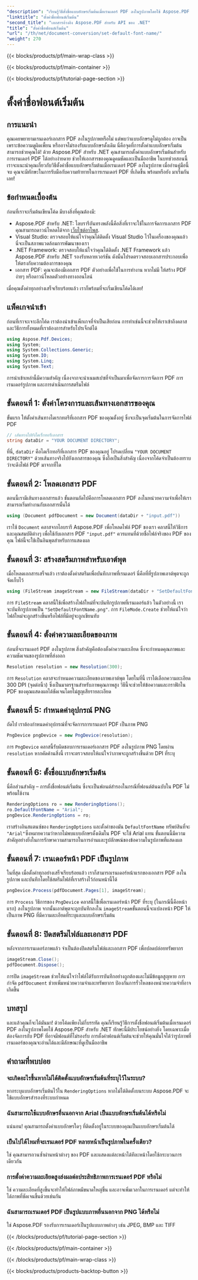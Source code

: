```yaml
---
"description": "เรียนรู้วิธีตั้งชื่อแบบอักษรเริ่มต้นเมื่อเรนเดอร์ PDF ลงในรูปภาพโดยใช้ Aspose.PDF สำหรับ .NET คู่มือนี้ครอบคลุมข้อกำหนดเบื้องต้น คำแนะนำทีละขั้นตอน และคำถามที่พบบ่อย"
"linktitle": "ตั้งค่าชื่อฟอนต์เริ่มต้น"
"second_title": "เอกสารอ้างอิง Aspose.PDF สำหรับ API ของ .NET"
"title": "ตั้งค่าชื่อฟอนต์เริ่มต้น"
"url": "/th/net/document-conversion/set-default-font-name/"
"weight": 270
---
```


{{< blocks/products/pf/main-wrap-class >}}

{{< blocks/products/pf/main-container >}}

{{< blocks/products/pf/tutorial-page-section >}}

# ตั้งค่าชื่อฟอนต์เริ่มต้น

## การแนะนำ

คุณเคยพยายามเรนเดอร์เอกสาร PDF ลงในรูปภาพหรือไม่ แต่พบว่าแบบอักษรดูไม่ถูกต้อง อาจเป็นเพราะข้อความดูผิดเพี้ยน หรืออาจไม่รองรับแบบอักษรดั้งเดิม นี่คือจุดที่การตั้งค่าแบบอักษรเริ่มต้นสามารถช่วยคุณได้! ด้วย Aspose.PDF สำหรับ .NET คุณสามารถตั้งค่าแบบอักษรเริ่มต้นสำหรับการเรนเดอร์ PDF ได้อย่างง่ายดาย ช่วยให้เอกสารของคุณดูคมชัดและเป็นมืออาชีพ ในบทช่วยสอนนี้ เราจะแนะนำคุณเกี่ยวกับวิธีตั้งค่าชื่อแบบอักษรเริ่มต้นเมื่อเรนเดอร์ PDF ลงในรูปภาพ เมื่ออ่านคู่มือนี้จบ คุณจะมีทักษะในการรับมือกับความท้าทายในการเรนเดอร์ PDF ที่เกิดขึ้น พร้อมหรือยัง มาเริ่มกันเลย!

## ข้อกำหนดเบื้องต้น

ก่อนที่เราจะเริ่มต้นเขียนโค้ด มีบางสิ่งที่คุณต้องมี:

- Aspose.PDF สำหรับ .NET: ไลบรารีอันทรงพลังนี้คือสิ่งที่เราจะใช้ในการจัดการเอกสาร PDF คุณสามารถดาวน์โหลดได้จาก [เว็บไซต์อาโพส](https://releases-aspose.com/pdf/net/).
- Visual Studio: ตรวจสอบให้แน่ใจว่าคุณได้ติดตั้ง Visual Studio ไว้ในเครื่องของคุณแล้ว นี่จะเป็นสภาพแวดล้อมการพัฒนาของเรา
- .NET Framework: ตรวจสอบให้แน่ใจว่าคุณได้ติดตั้ง .NET Framework แล้ว Aspose.PDF สำหรับ .NET รองรับหลายเวอร์ชัน ดังนั้นโปรดตรวจสอบเอกสารประกอบเพื่อให้ตรงกับความต้องการของคุณ
- เอกสาร PDF: คุณจะต้องมีเอกสาร PDF ตัวอย่างเพื่อใช้ในการทำงาน หากไม่มี ให้สร้าง PDF ง่ายๆ หรือดาวน์โหลดตัวอย่างทางออนไลน์

เมื่อคุณตั้งค่าทุกอย่างเสร็จเรียบร้อยแล้ว เราก็พร้อมที่จะเริ่มเขียนโค้ดได้เลย!

## แพ็คเกจนำเข้า

ก่อนที่เราจะเจาะลึกโค้ด เราต้องนำเข้าแพ็กเกจที่จำเป็นเสียก่อน การทำเช่นนี้จะช่วยให้เราเข้าถึงคลาสและวิธีการทั้งหมดที่เราต้องการสำหรับโปรเจ็กต์ได้

```csharp
using Aspose.Pdf.Devices;
using System;
using System.Collections.Generic;
using System.IO;
using System.Linq;
using System.Text;
```

การนำเข้าเหล่านี้มีความสำคัญ เนื่องจากจะนำเนมสเปซที่จำเป็นมาเพื่อจัดการการจัดการ PDF การเรนเดอร์รูปภาพ และการดำเนินการสตรีมไฟล์

## ขั้นตอนที่ 1: ตั้งค่าโครงการและเส้นทางเอกสารของคุณ

ขั้นแรก ให้ตั้งค่าเส้นทางไดเรกทอรีที่เอกสาร PDF ของคุณตั้งอยู่ ซึ่งจะเป็นจุดเริ่มต้นในการจัดการไฟล์ PDF

```csharp
// เส้นทางไปยังไดเร็กทอรีเอกสาร
string dataDir = "YOUR DOCUMENT DIRECTORY";
```
ที่นี่, `dataDir` คือไดเร็กทอรีที่เอกสาร PDF ของคุณอยู่ โปรดเปลี่ยน `"YOUR DOCUMENT DIRECTORY"` ด้วยเส้นทางจริงไปยังเอกสารของคุณ ซึ่งถือเป็นสิ่งสำคัญ เนื่องจากโค้ดจำเป็นต้องทราบว่าจะดึงไฟล์ PDF มาจากที่ใด

## ขั้นตอนที่ 2: โหลดเอกสาร PDF

ตอนนี้เรามีเส้นทางเอกสารแล้ว ขั้นตอนถัดไปคือการโหลดเอกสาร PDF ลงในหน่วยความจำเพื่อให้เราสามารถเริ่มทำงานกับเอกสารนั้นได้

```csharp
using (Document pdfDocument = new Document(dataDir + "input.pdf"))
```
เราใช้ `Document` คลาสจากไลบรารี Aspose.PDF เพื่อโหลดไฟล์ PDF ของเรา คลาสนี้ให้วิธีการและคุณสมบัติต่างๆ เพื่อใช้กับเอกสาร PDF `"input.pdf"` ควรแทนที่ด้วยชื่อไฟล์จริงของ PDF ของคุณ ไฟล์นี้จะใช้เป็นอินพุตสำหรับการแสดงผล

## ขั้นตอนที่ 3: สร้างสตรีมภาพสำหรับเอาต์พุต

เมื่อโหลดเอกสารเสร็จแล้ว เราต้องตั้งค่าสตรีมเพื่อบันทึกภาพที่เรนเดอร์ นี่คือที่ที่รูปภาพเอาต์พุตจะถูกจัดเก็บไว้

```csharp
using (FileStream imageStream = new FileStream(dataDir + "SetDefaultFontName.png", FileMode.Create))
```
การ `FileStream` คลาสนี้ใช้เพื่อสร้างไฟล์ใหม่ที่จะบันทึกรูปภาพที่เรนเดอร์แล้ว ในตัวอย่างนี้ เราจะบันทึกรูปภาพเป็น `"SetDefaultFontName.png"`. การ `FileMode.Create` ช่วยให้แน่ใจว่าไฟล์ใหม่จะถูกสร้างขึ้นหรือไฟล์ที่มีอยู่จะถูกเขียนทับ

## ขั้นตอนที่ 4: ตั้งค่าความละเอียดของภาพ

ก่อนที่จะเรนเดอร์ PDF ลงในรูปภาพ สิ่งสำคัญคือต้องตั้งค่าความละเอียด ซึ่งจะกำหนดคุณภาพและความชัดเจนของรูปภาพที่ส่งออก

```csharp
Resolution resolution = new Resolution(300);
```
การ `Resolution` คลาสจะกำหนดความละเอียดของภาพเอาต์พุต โดยในที่นี้ เราได้เลือกความละเอียด 300 DPI (จุดต่อนิ้ว) ซึ่งเป็นมาตรฐานสำหรับภาพคุณภาพสูง วิธีนี้จะช่วยให้ข้อความและกราฟิกใน PDF ของคุณแสดงผลได้ชัดเจนโดยไม่สูญเสียรายละเอียด

## ขั้นตอนที่ 5: กำหนดค่าอุปกรณ์ PNG

ถัดไป เราต้องกำหนดค่าอุปกรณ์ที่จะจัดการการเรนเดอร์ PDF เป็นภาพ PNG

```csharp
PngDevice pngDevice = new PngDevice(resolution);
```
การ `PngDevice` คลาสนี้รับผิดชอบการเรนเดอร์เอกสาร PDF ลงในรูปภาพ PNG โดยผ่าน `resolution` หากคัดค้านสิ่งนี้ เราจะตรวจสอบให้แน่ใจว่าภาพจะถูกสร้างขึ้นด้วย DPI ที่ระบุ

## ขั้นตอนที่ 6: ตั้งชื่อแบบอักษรเริ่มต้น

นี่คือส่วนสำคัญ – การตั้งชื่อฟอนต์เริ่มต้น ซึ่งจะเป็นฟอนต์สำรองในกรณีที่ฟอนต์ต้นฉบับใน PDF ไม่พร้อมใช้งาน

```csharp
RenderingOptions ro = new RenderingOptions();
ro.DefaultFontName = "Arial";
pngDevice.RenderingOptions = ro;
```
เราสร้างอินสแตนซ์ของ `RenderingOptions` และตั้งค่าของมัน `DefaultFontName` ทรัพย์สินที่จะ `"Arial"`ซึ่งหมายความว่าหากไม่พบแบบอักษรดั้งเดิมใน PDF จะใช้ Arial แทน ขั้นตอนนี้มีความสำคัญอย่างยิ่งในการรักษาความสามารถในการอ่านและรูปลักษณ์ของข้อความในรูปภาพที่แสดงผล

## ขั้นตอนที่ 7: เรนเดอร์หน้า PDF เป็นรูปภาพ

ในที่สุด เมื่อตั้งค่าทุกอย่างเสร็จเรียบร้อยแล้ว เราก็สามารถเรนเดอร์หน้าแรกของเอกสาร PDF ลงในรูปภาพ และบันทึกโดยใช้สตรีมไฟล์ที่เราสร้างไว้ก่อนหน้านี้ได้

```csharp
pngDevice.Process(pdfDocument.Pages[1], imageStream);
```
การ `Process` วิธีการของ `PngDevice` คลาสนี้ใช้เพื่อเรนเดอร์หน้า PDF ที่ระบุ (ในกรณีนี้คือหน้าแรก) ลงในรูปภาพ จากนั้นเอาต์พุตจะถูกบันทึกลงใน `imageStream`ขั้นตอนนี้จะแปลงหน้า PDF ให้เป็นภาพ PNG ที่มีความละเอียดที่ระบุและแบบอักษรเริ่มต้น

## ขั้นตอนที่ 8: ปิดสตรีมไฟล์และเอกสาร PDF

หลังจากการเรนเดอร์ภาพแล้ว จำเป็นต้องปิดสตรีมไฟล์และเอกสาร PDF เพื่อปลดปล่อยทรัพยากร

```csharp
imageStream.Close();
pdfDocument.Dispose();
```
การปิด `imageStream` ช่วยให้แน่ใจว่าไฟล์ได้รับการบันทึกอย่างถูกต้องและไม่มีข้อมูลสูญหาย การกำจัด `pdfDocument` ช่วยเพิ่มหน่วยความจำและทรัพยากร ป้องกันการรั่วไหลของหน่วยความจำที่อาจเกิดขึ้น

## บทสรุป

และแล้วคุณก็จะได้มันมา! ด้วยโค้ดเพียงไม่กี่บรรทัด คุณก็เรียนรู้วิธีการตั้งชื่อฟอนต์เริ่มต้นเมื่อเรนเดอร์ PDF ลงในรูปภาพโดยใช้ Aspose.PDF สำหรับ .NET ทักษะนี้มีประโยชน์อย่างยิ่ง โดยเฉพาะเมื่อต้องจัดการกับ PDF ที่อาจมีฟอนต์ที่ไม่รองรับ การตั้งค่าฟอนต์เริ่มต้นจะช่วยให้คุณมั่นใจได้ว่ารูปภาพที่เรนเดอร์ของคุณจะอ่านได้และมีลักษณะที่ดูเป็นมืออาชีพ

## คำถามที่พบบ่อย

### จะเกิดอะไรขึ้นหากไม่ได้ติดตั้งแบบอักษรเริ่มต้นที่ระบุไว้ในระบบ?
หากระบุแบบอักษรเริ่มต้นไว้ใน `RenderingOptions` หากไม่ได้ติดตั้งบนระบบ Aspose.PDF จะใช้แบบอักษรสำรองที่ระบบกำหนด

### ฉันสามารถใช้แบบอักษรอื่นนอกจาก Arial เป็นแบบอักษรเริ่มต้นได้หรือไม่
แน่นอน! คุณสามารถตั้งค่าแบบอักษรใดๆ ที่ติดตั้งอยู่ในระบบของคุณเป็นแบบอักษรเริ่มต้นได้

### เป็นไปได้ไหมที่จะเรนเดอร์ PDF หลายหน้าเป็นรูปภาพในครั้งเดียว?
ใช่ คุณสามารถวนซ้ำผ่านหน้าต่างๆ ของ PDF และแสดงแต่ละหน้าได้ทีละหน้าโดยใช้กระบวนการเดียวกัน

### การตั้งค่าความละเอียดสูงส่งผลต่อประสิทธิภาพการเรนเดอร์ PDF หรือไม่
ใช่ ความละเอียดที่สูงขึ้นจะทำให้ไฟล์ภาพมีขนาดใหญ่ขึ้น และอาจเพิ่มเวลาในการเรนเดอร์ แต่จะทำให้ได้ภาพที่ชัดเจนขึ้นด้วยเช่นกัน

### ฉันสามารถเรนเดอร์ PDF เป็นรูปแบบภาพอื่นนอกจาก PNG ได้หรือไม่
ใช่ Aspose.PDF รองรับการเรนเดอร์เป็นรูปแบบภาพต่างๆ เช่น JPEG, BMP และ TIFF

{{< /blocks/products/pf/tutorial-page-section >}}

{{< /blocks/products/pf/main-container >}}

{{< /blocks/products/pf/main-wrap-class >}}

{{< blocks/products/products-backtop-button >}}